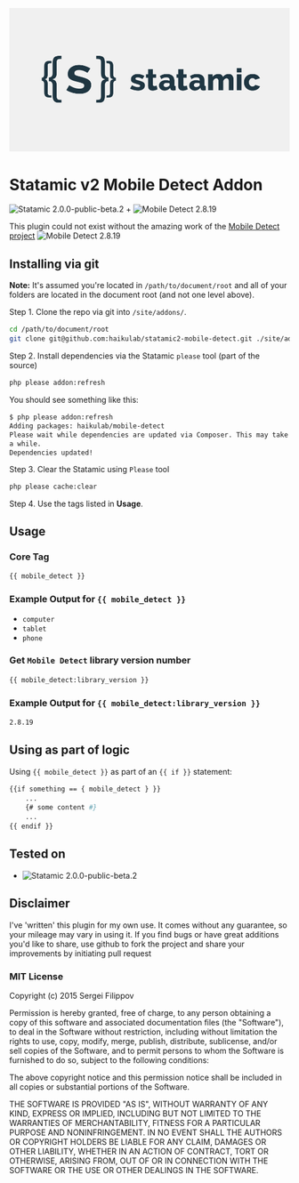 ![Statamic CMS Logo](statamic-logo.png "Statamic CMS")

# Statamic v2 Mobile Detect Addon

![Statamic 2.0.0-public-beta.2](http://b.repl.ca/v1/Statamic-2.0.0_public_beta_2-green.png) + ![Mobile Detect 2.8.19](http://b.repl.ca/v1/Mobile_Detect-2.8.19-green.png)

This plugin could not exist without the amazing work of the [Mobile Detect project](https://github.com/serbanghita/Mobile-Detect) ![Mobile Detect 2.8.19](http://b.repl.ca/v1/Mobile_Detect-2.8.19-green.png)

## Installing via git

**Note:** It's assumed you're located in `/path/to/document/root` and all of your folders are located in the document root (and not one level above).

Step 1. Clone the repo via git into `/site/addons/`.

```bash
cd /path/to/document/root
git clone git@github.com:haikulab/statamic2-mobile-detect.git ./site/addons/MobileDetect
```

Step 2. Install dependencies via the Statamic `please` tool (part of the source)

```bash
php please addon:refresh
```

You should see something like this:

```
$ php please addon:refresh
Adding packages: haikulab/mobile-detect
Please wait while dependencies are updated via Composer. This may take a while.
Dependencies updated!
```

Step 3. Clear the Statamic using `Please` tool

```bash
php please cache:clear
```

Step 4. Use the tags listed in **Usage**.

## Usage

### Core Tag

```bash
{{ mobile_detect }}
```

### Example Output for `{{ mobile_detect }}`

+ `computer`
+ `tablet`
+ `phone`

### Get `Mobile Detect` library version number

```bash
{{ mobile_detect:library_version }}
```

### Example Output for `{{ mobile_detect:library_version }}`

```bash
2.8.19
```

## Using as part of logic

Using `{{ mobile_detect }}` as part of an `{{ if }}` statement:

```bash
{{if something == { mobile_detect } }}
    ...
    {# some content #}
    ...
{{ endif }}
```

## Tested on

+ ![Statamic 2.0.0-public-beta.2](http://b.repl.ca/v1/Statamic-2.0.0_public_beta_2-green.png)

## Disclaimer

I've 'written' this plugin for my own use. It comes without any guarantee, so your mileage may vary in using it. If you find bugs or have great additions you'd like to share, use github to fork the project and share your improvements by initiating pull request

### MIT License

Copyright (c) 2015 Sergei Filippov

Permission is hereby granted, free of charge, to any person obtaining a copy of this software and associated documentation files (the "Software"), to deal in the Software without restriction, including without limitation the rights to use, copy, modify, merge, publish, distribute, sublicense, and/or sell copies of the Software, and to permit persons to whom the Software is furnished to do so, subject to the following conditions:

The above copyright notice and this permission notice shall be included in all copies or substantial portions of the Software.

THE SOFTWARE IS PROVIDED "AS IS", WITHOUT WARRANTY OF ANY KIND, EXPRESS OR IMPLIED, INCLUDING BUT NOT LIMITED TO THE WARRANTIES OF MERCHANTABILITY, FITNESS FOR A PARTICULAR PURPOSE AND NONINFRINGEMENT. IN NO EVENT SHALL THE AUTHORS OR COPYRIGHT HOLDERS BE LIABLE FOR ANY CLAIM, DAMAGES OR OTHER LIABILITY, WHETHER IN AN ACTION OF CONTRACT, TORT OR OTHERWISE, ARISING FROM, OUT OF OR IN CONNECTION WITH THE SOFTWARE OR THE USE OR OTHER DEALINGS IN THE SOFTWARE.
